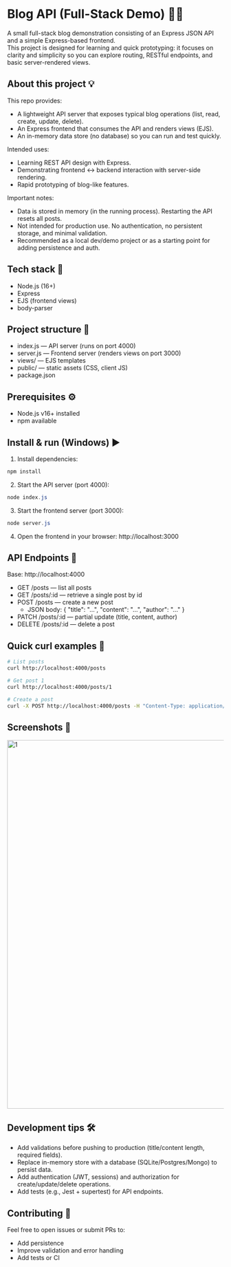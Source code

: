 # Blog API (Full-Stack Demo) 🚀📝

A small full-stack blog demonstration consisting of an Express JSON API and a simple Express-based frontend.  
This project is designed for learning and quick prototyping: it focuses on clarity and simplicity so you can explore routing, RESTful endpoints, and basic server-rendered views.

## About this project 💡
This repo provides:
- A lightweight API server that exposes typical blog operations (list, read, create, update, delete).
- An Express frontend that consumes the API and renders views (EJS).
- An in-memory data store (no database) so you can run and test quickly.

Intended uses:
- Learning REST API design with Express.
- Demonstrating frontend ↔ backend interaction with server-side rendering.
- Rapid prototyping of blog-like features.

Important notes:
- Data is stored in memory (in the running process). Restarting the API resets all posts.
- Not intended for production use. No authentication, no persistent storage, and minimal validation.
- Recommended as a local dev/demo project or as a starting point for adding persistence and auth.

## Tech stack 🧰
- Node.js (16+)
- Express
- EJS (frontend views)
- body-parser

## Project structure 📁
- index.js — API server (runs on port 4000)
- server.js — Frontend server (renders views on port 3000)
- views/ — EJS templates
- public/ — static assets (CSS, client JS)
- package.json

## Prerequisites ⚙️
- Node.js v16+ installed
- npm available

## Install & run (Windows) ▶️
1. Install dependencies:
```bash
npm install
```

2. Start the API server (port 4000):
```powershell
node index.js
```

3. Start the frontend server (port 3000):
```powershell
node server.js
```

4. Open the frontend in your browser:
http://localhost:3000

## API Endpoints 🔌
Base: http://localhost:4000

- GET /posts — list all posts
- GET /posts/:id — retrieve a single post by id
- POST /posts — create a new post
  - JSON body: { "title": "...", "content": "...", "author": "..." }
- PATCH /posts/:id — partial update (title, content, author)
- DELETE /posts/:id — delete a post

## Quick curl examples 🧪
```bash
# List posts
curl http://localhost:4000/posts

# Get post 1
curl http://localhost:4000/posts/1

# Create a post
curl -X POST http://localhost:4000/posts -H "Content-Type: application/json" -d "{\"title\":\"Hi\",\"content\":\"Hello\",\"author\":\"You\"}"
```

## Screenshots 📸
<img width="1002" height="857" alt="1" src="https://github.com/user-attachments/assets/1cf022fd-9b6c-4c57-8736-7acafd5c6e0b" />


## Development tips 🛠️
- Add validations before pushing to production (title/content length, required fields).
- Replace in-memory store with a database (SQLite/Postgres/Mongo) to persist data.
- Add authentication (JWT, sessions) and authorization for create/update/delete operations.
- Add tests (e.g., Jest + supertest) for API endpoints.

## Contributing 🤝
Feel free to open issues or submit PRs to:
- Add persistence
- Improve validation and error handling
- Add tests or CI
